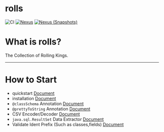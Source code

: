 # rolls

![CI][Badge-CI] [![Nexus][Badge-Releases]][Link-Releases] [![Nexus (Snapshots)][Badge-Snapshots]][Link-Snapshots]


[Badge-CI]: https://github.com/bitlap/rolls/actions/workflows/ScalaCI.yml/badge.svg
[Badge-Snapshots]: https://img.shields.io/nexus/s/org.bitlap/rolls-compiler-plugin_3?server=https%3A%2F%2Fs01.oss.sonatype.org
[Link-Snapshots]: https://s01.oss.sonatype.org/content/repositories/snapshots/org/bitlap/rolls-compiler-plugin_3
[Badge-Codecov]: https://codecov.io/gh/bitlap/rolls/branch/master/graph/badge.svg?token=IA596YRTOT
[Link-Codecov]: https://codecov.io/gh/bitlap/rolls
[Badge-Releases]: https://img.shields.io/nexus/r/org.bitlap/rolls-compiler-plugin_3?server=https%3A%2F%2Fs01.oss.sonatype.org
[Link-Releases]: https://s01.oss.sonatype.org/content/repositories/releases/org/bitlap/rolls-compiler-plugin_3/

# What is rolls?

The Collection of Rolling Kings.

----

# How to Start

- quickstart [Document](./docs/quickstart.md)
- installation [Document](./docs/installation.md)
- `@classSchema` Annotation [Document](./docs/classSchema_annotation.md)
- `@prettyToString` Annotation [Document](./docs/prettyToString_annotation.md)
- CSV Encoder/Decoder [Document](./docs/csv.md)
- `java.sql.ResultSet` Data Extractor [Document](./docs/resultset_x.md)
- Validate Ident Prefix (Such as classes,fields) [Document](./docs/validate_ident_prefix.md)